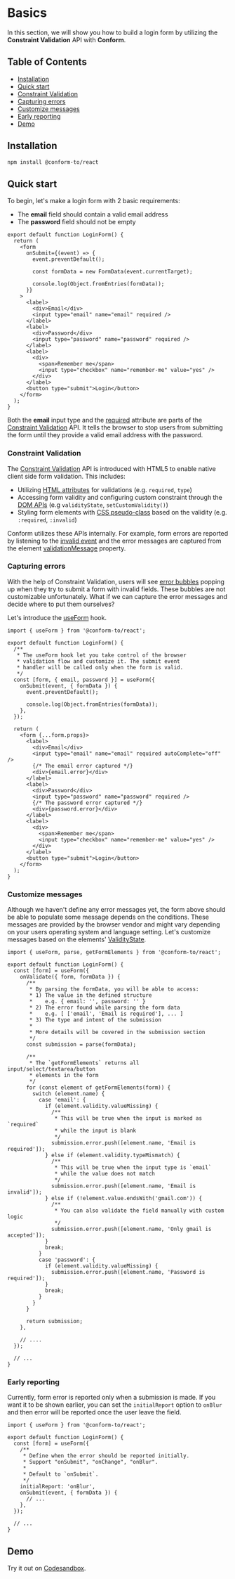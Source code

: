 # Basics

In this section, we will show you how to build a login form by utilizing the **Constraint Validation** API with **Conform**.

<!-- aside -->

## Table of Contents

- [Installation](#installation)
- [Quick start](#quick-start)
- [Constraint Validation](#constraint-validation)
- [Capturing errors](#capturing-errors)
- [Customize messages](#customize-messages)
- [Early reporting](#early-reporting)
- [Demo](#demo)

<!-- /aside -->

## Installation

```sh
npm install @conform-to/react
```

## Quick start

To begin, let's make a login form with 2 basic requirements:

- The **email** field should contain a valid email address
- The **password** field should not be empty

```tsx
export default function LoginForm() {
  return (
    <form
      onSubmit={(event) => {
        event.preventDefault();

        const formData = new FormData(event.currentTarget);

        console.log(Object.fromEntries(formData));
      }}
    >
      <label>
        <div>Email</div>
        <input type="email" name="email" required />
      </label>
      <label>
        <div>Password</div>
        <input type="password" name="password" required />
      </label>
      <label>
        <div>
          <span>Remember me</span>
          <input type="checkbox" name="remember-me" value="yes" />
        </div>
      </label>
      <button type="submit">Login</button>
    </form>
  );
}
```

Both the **email** input type and the [required](https://developer.mozilla.org/en-US/docs/Web/HTML/Attributes/required) attribute are parts of the [Constraint Validation](#constraint-validation) API. It tells the browser to stop users from submitting the form until they provide a valid email address with the password.

### Constraint Validation

The [Constraint Validation](https://caniuse.com/constraint-validation) API is introduced with HTML5 to enable native client side form validation. This includes:

- Utilizing [HTML attributes](https://developer.mozilla.org/en-US/docs/Web/Guide/HTML/Constraint_validation#validation-related_attributes) for validations (e.g. `required`, `type`)
- Accessing form validity and configuring custom constraint through the [DOM APIs](https://developer.mozilla.org/en-US/docs/Web/API/Constraint_validation#extensions_to_other_interfaces) (e.g `validityState`, `setCustomValidity()`)
- Styling form elements with [CSS pseudo-class](https://developer.mozilla.org/en-US/docs/Learn/Forms/Form_validation#the_constraint_validation_api) based on the validity (e.g. `:required`, `:invalid`)

Conform utilizes these APIs internally. For example, form errors are reported by listening to the [invalid event](https://developer.mozilla.org/en-US/docs/Web/API/HTMLInputElement/invalid_event) and the error messages are captured from the element [validationMessage](https://developer.mozilla.org/en-US/docs/Web/API/HTMLObjectElement/validationMessage) property.

### Capturing errors

With the help of Constraint Validation, users will see [error bubbles](https://codesandbox.io/s/cocky-fermi-zwjort?file=/src/App.js) popping up when they try to submit a form with invalid fields. These bubbles are not customizable unfortunately. What if we can capture the error messages and decide where to put them ourselves?

Let's introduce the [useForm](/packages/conform-react/README.md#useform) hook.

```tsx
import { useForm } from '@conform-to/react';

export default function LoginForm() {
  /**
   * The useForm hook let you take control of the browser
   * validation flow and customize it. The submit event
   * handler will be called only when the form is valid.
   */
  const [form, { email, password }] = useForm({
    onSubmit(event, { formData }) {
      event.preventDefault();

      console.log(Object.fromEntries(formData));
    },
  });

  return (
    <form {...form.props}>
      <label>
        <div>Email</div>
        <input type="email" name="email" required autoComplete="off" />
        {/* The email error captured */}
        <div>{email.error}</div>
      </label>
      <label>
        <div>Password</div>
        <input type="password" name="password" required />
        {/* The password error captured */}
        <div>{password.error}</div>
      </label>
      <label>
        <div>
          <span>Remember me</span>
          <input type="checkbox" name="remember-me" value="yes" />
        </div>
      </label>
      <button type="submit">Login</button>
    </form>
  );
}
```

### Customize messages

Although we haven't define any error messages yet, the form above should be able to populate some message depends on the conditions. These messages are provided by the browser vendor and might vary depending on your users operating system and language setting. Let's customize messages based on the elements' [ValidityState](https://developer.mozilla.org/en-US/docs/Web/API/ValidityState).

```tsx
import { useForm, parse, getFormElements } from '@conform-to/react';

export default function LoginForm() {
  const [form] = useForm({
    onValidate({ form, formData }) {
      /**
       * By parsing the formData, you will be able to access:
       * 1) The value in the defined structure
       *    e.g. { email: '', password: '' }
       * 2) The error found while parsing the form data
       *    e.g. [ ['email', 'Email is required'], ... ]
       * 3) The type and intent of the submission
       *
       * More details will be covered in the submission section
       */
      const submission = parse(formData);

      /**
       * The `getFormElements` returns all input/select/textarea/button
       * elements in the form
       */
      for (const element of getFormElements(form)) {
        switch (element.name) {
          case 'email': {
            if (element.validity.valueMissing) {
              /**
               * This will be true when the input is marked as `required`
               * while the input is blank
               */
              submission.error.push([element.name, 'Email is required']);
            } else if (element.validity.typeMismatch) {
              /**
               * This will be true when the input type is `email`
               * while the value does not match
               */
              submission.error.push([element.name, 'Email is invalid']);
            } else if (!element.value.endsWith('gmail.com')) {
              /**
               * You can also validate the field manually with custom logic
               */
              submission.error.push([element.name, 'Only gmail is accepted']);
            }
            break;
          }
          case 'password': {
            if (element.validity.valueMissing) {
              submission.error.push([element.name, 'Password is required']);
            }
            break;
          }
        }
      }

      return submission;
    },

    // ....
  });

  // ...
}
```

### Early reporting

Currently, form error is reported only when a submission is made. If you want it to be shown earlier, you can set the `initialReport` option to `onBlur` and then error will be reported once the user leave the field.

```tsx
import { useForm } from '@conform-to/react';

export default function LoginForm() {
  const [form] = useForm({
    /**
     * Define when the error should be reported initially.
     * Support "onSubmit", "onChange", "onBlur".
     *
     * Default to `onSubmit`.
     */
    initialReport: 'onBlur',
    onSubmit(event, { formData }) {
      // ...
    },
  });

  // ...
}
```

## Demo

<!-- sandbox title="Login form demo" src="/examples/basic" -->

Try it out on [Codesandbox](https://codesandbox.io/s/github/edmundhung/conform/tree/main/examples/basic).

<!-- /sandbox -->
